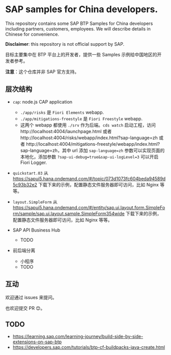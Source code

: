 # SAP samples for China developers.

This repository contains some SAP BTP Samples for China developers including partners, customers, employees. We will describe details in Chinese for convenience.

**Disclaimer**: this repository is not official support by SAP.

目标主要集中在 BTP 平台上的开发者，提供一些 Samples 示例给中国地区的开发者参考。

**注意**：这个仓库并非 SAP 官方支持。

## 层次结构

- `cap`: node.js CAP application

  - `./app/risks` 是 `Fiori Elements` webapp.
  - `./app/mitigations-freestyle` 是 `Fiori Freestyle` webapp.
  - 这两个 webapp 都使用 `./srv` 作为后端。`cds watch` 启动工程，访问 http://localhost:4004/launchpage.html 或者 http://localhost:4004/risks/webapp/index.html?sap-language=zh 或者 http://localhost:4004/mitigations-freestyle/webapp/index.html?sap-language=zh，其中 url 添加 `sap-language=zh` 参数可以实现页面的本地化，添加参数 `?sap-ui-debug=true&sap-ui-logLevel=3` 可以开启 Fiori Logger.

- `quickstart.03` 从 https://sapui5.hana.ondemand.com/#/topic/073d1073fc604beda94589d5c93b32e2 下载下来的示例，配置静态文件服务器即可访问，比如 Nginx 等等。

- `layout.SimpleForm` 从 https://sapui5.hana.ondemand.com/#/entity/sap.ui.layout.form.SimpleForm/sample/sap.ui.layout.sample.SimpleForm354wide 下载下来的示例，配置静态文件服务器即可访问，比如 Nginx 等等。

- SAP API Business Hub
  - TODO
- 前后端分离
  - 小程序
  - TODO

## 互动

欢迎通过 issues 来提问。

也欢迎提交 PR 😊。

## TODO

- https://learning.sap.com/learning-journey/build-side-by-side-extensions-on-sap-btp
- https://developers.sap.com/tutorials/btp-cf-buildpacks-java-create.html
